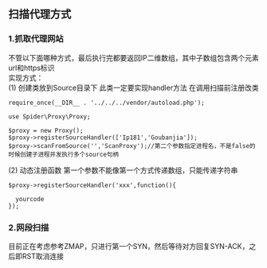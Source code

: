 ## 扫描代理方式<br>
### 1.抓取代理网站
不管以下面哪种方式，最后执行完都要返回IP二维数组，其中子数组包含两个元素url和https标识 <br>
实现方式：<br>
(1) 创建类放到Source目录下
此类一定要实现handler方法
在调用扫描前注册改类
```shell
require_once(__DIR__ . '../../../vendor/autoload.php');

use Spider\Proxy\Proxy;

$proxy = new Proxy();
$proxy->registerSourceHandler(['Ip181','Goubanjia']);    
$proxy->scanFromSource('','ScanProxy');//第二个参数指定进程名，不是false的时候创建子进程并发执行多个source句柄
```
(2) 动态注册函数
第一个参数不能像第一个方式传递数组，只能传递字符串
```shell
$proxy->registerSourceHandler('xxx',function(){

  yourcode
}); 
```
### 2.网段扫描<br>
目前正在考虑参考ZMAP，只进行第一个SYN，然后等待对方回复SYN-ACK，之后即RST取消连接
